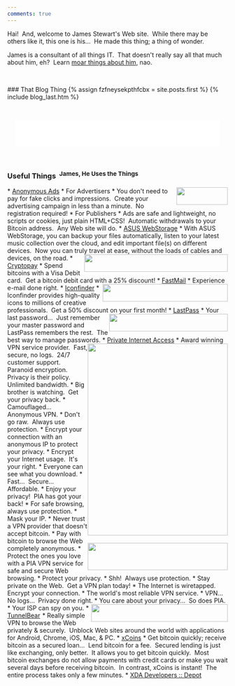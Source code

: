 ```yaml
---
comments: true
---
```


<!--sse-->
<!--email_off-->
<div class="h-card" style="display: none;">
  <a class="u-email" href="mailto:james.stewart@forces.army">james.stewart@forces.army</a>
  <a class="u-impp" href="xmpp:james.stewart@forces.army?omemo-sid-319927269=1c7a66ee6b31782aeeda16d3cb1928fb9fa08413475d2dead3e7eec47c6cd551">
    james.stewart@forces.army
  </a>
  <a class="u-key" href="https://keybase.io/stew721/pgp_keys.asc?fingerprint=614fff680e92bae869c878e361bca817affa1f1d">
    614FFF680E92BAE869C878E361BCA817AFFA1F1D
  </a>
  <a class="u-url" href="{{ site.url }}">{{ site.url }}</a>
  <img alt="James Stewart" class="u-logo u-photo" height="960" src="{{ site.uri.assets }}/naked/images/JWDS_960x960.jpg" style="border: 0px;" width="960" />
  <p class="dt-bday">19781107</p>
  <p class="h-adr p-adr">
    PO Box <span class="p-post-office-box">51042</span><br />
    <span class="p-extended-address">Elm PO</span><br />
    <span class="p-locality">Sudbury</span>, <abbr class="p-region" title="Ontario">ON</abbr>&nbsp; <span class="p-postal-code">P3C 1T0</span><br />
    <abbr class="p-country-name" title="Canada">CA</abbr>
  </p>
  <p class="h-geo p-geo">
    <data class="p-longitude" value="46.49">46&deg; 29' 24&quot; N</data>, <data class="p-latitude" value="-81.01">81&deg; 0' 36&quot; W</data>
    (<data class="p-altitude" value="347.5">1,140.1 ft.</data>)
  </p>
  <p class="p-additional-name">William Dean</p>
  <p class="p-family-name">Stewart</p>
  <p class="p-gender-identity">Alpha Male</p>
  <p class="p-given-name">James</p>
  <p class="p-honorific-prefix">Mr.</p>
  <p class="p-name">James Stewart</p>
  <p class="p-sex">M</p>
  <p class="p-tel">+17055621887</p>
</div>
<!--/email_off-->
<!--/sse-->

Hai!&nbsp; And, welcome to James Stewart's Web site.&nbsp; While there may be others like it, this one is his&hellip;&nbsp; He made this thing; a thing of wonder.

James is a consultant of all things IT.&nbsp; That doesn't really say all that much about him, eh?&nbsp; Learn <a href="{{ site.url }}/about" rel="me" title="">moar things about him</a>, nao.

<p>&nbsp;</p>
### That Blog Thing
{% assign fzfneysekpthfcbx = site.posts.first %}
{% include blog_last.htm %}

<p>&nbsp;</p>
<iframe allowtransparency="true" data-aa="453725" height="60" scrolling="no" src="//ad.a-ads.com/453725?size=468x60" style="border: none; display: block; margin-left: auto; margin-right: auto; padding: 0; overflow: hidden;" width="468"></iframe>

<p>&nbsp;</p>
<h3>Useful Things&nbsp; <sup>James, He Uses the Things</sup></h3>
* <img alt="" height="40" src="{{ site.uri.assets }}/naked/images/Anonymous-Ads_117x040.png" style="border: 0px; float: right;" width="117" /><a href="{{ site.uri.shortURL }}/Anonymous-Ads" target="_blank" title="Anonymous Ads">Anonymous Ads</a>
  * For Advertisers
    * You don't need to pay for fake clicks and impressions.&nbsp; Create your advertising campaign in less than a minute.&nbsp; No registration required!
  * For Publishers
    * Ads are safe and lightweight, no scripts or cookies, just plain HTML+CSS!&nbsp; Automatic withdrawals to your Bitcoin address.&nbsp; Any Web site will do.
* <a href="{{ site.uri.shortURL }}/ASUS-WebStorage" target="_blank" title="ASUS WebStorage">ASUS WebStorage</a>
  * With ASUS WebStorage, you can backup your files automatically, listen to your latest music collection over the cloud, and edit important file(s) on different devices.&nbsp; Now you can truly travel at ease, without the loads of cables and devices, on the road.
* <img alt="" height="40" src="{{ site.uri.assets }}/naked/images/Cryptopay_328x040.png" style="border: 0px; float: right;" width="328" /><a href="{{ site.uri.shortURL }}/Cryptopay" target="_blank" title="Cryptopay">Cryptopay</a>
  * Spend bitcoins with a Visa Debit card.&nbsp; Get a bitcoin debit card with a 25% discount!
* <img alt="" height="40" src="{{ site.uri.assets }}/naked/images/FastMail_286x040.png" style="border: 0px; float: right;" width="286" /><a href="{{ site.uri.shortURL }}/FastMail" target="_blank" title="FastMail">FastMail</a>
  * Experience e-mail done right.
* <a href="{{ site.uri.shortURL }}/Iconfinder" target="_blank" title="Iconfinder">Iconfinder</a>
  * Iconfinder provides high-quality icons to millions of creative professionals.&nbsp; Get a 50% discount on your first month!
* <img alt="" height="40" src="{{ site.uri.assets }}/naked/images/LastPass_271x040.png" style="border: 0px; float: right;" width="271" /><a href="{{ site.uri.shortURL }}/LastPass" target="_blank" title="LastPass">LastPass</a>
    * Your last password&hellip;&nbsp; Just remember your master password and LastPass remembers the rest.&nbsp; The best way to manage passwords.
* <span style="float: right;"><a href="{{ site.uri.shortURL }}/PIA" target="_blank" title="Private Internet Access"><img alt="" height="438" src="{{ site.uri.assets }}/naked/images/Private-Internet-Access_320x438.png" style="border: 0px; float: right;" width="320" /></a><br />&nbsp;<br /><a href="{{ site.uri.shortURL }}/DNS-Leak-Test" target="_blank" title="DNS Leak Test"><img alt="" height="62" src="{{ site.uri.assets }}/naked/images/dns-leak-test_320x062.png" style="border: 0px; float: right;" width="320" /></a></span><a href="{{ site.uri.shortURL }}/PIA" target="_blank" title="Private Internet Access">Private Internet Access</a>
  * Award winning VPN service provider.&nbsp; Fast, secure, no logs.&nbsp; 24/7 customer support.&nbsp; Paranoid encryption.&nbsp; Privacy is their policy.&nbsp; Unlimited bandwidth.
  * Big brother is watching.&nbsp; Get your privacy back.
  * Camouflaged&hellip;&nbsp; Anonymous VPN.
  * Don't go raw.&nbsp; Always use protection.
  * Encrypt your connection with an anonymous IP to protect your privacy.
  * Encrypt your Internet usage.&nbsp; It's your right.
  * Everyone can see what you download.
  * Fast&hellip;&nbsp; Secure&hellip;&nbsp; Affordable.
  * Enjoy your privacy!&nbsp; PIA has got your back!
  * For safe browsing, always use protection.
  * Mask your IP.
  * Never trust a VPN provider that doesn't accept bitcoin.
  * Pay with bitcoin to browse the Web completely anonymous.
  * Protect the ones you love with a PIA VPN service for safe and secure Web browsing.
  * Protect your privacy.
  * Shh!&nbsp; Always use protection.
  * Stay private on the Web.&nbsp; Get a VPN plan today!
  * The Internet is wiretapped.&nbsp; Encrypt your connection.
  * The world's most reliable VPN service.
  * VPN&hellip;&nbsp; No logs&hellip;&nbsp; Privacy done right.
  * You care about your privacy&hellip;&nbsp; So does PIA.
  * Your ISP can spy on you.
* <a href="{{ site.uri.shortURL }}/TunnelBear/&file_id=6&offer_id=2" target="_blank" title="TunnelBear"><img alt="" height="40" src="{{ site.uri.assets }}/naked/images/TunnelBear_312x040.png" style="border: 0px; float: right;" width="312" /></a><a href="{{ site.uri.shortURL }}/TunnelBear/&file_id=6&offer_id=2" target="_blank" title="TunnelBear">TunnelBear</a><img alt="" height="1" src="https://click.tunnelbear.com/aff_i?aff_id=2760&file_id=6&offer_id=2" style="border: 0px !important; margin: 0px !important; vertical-align: middle;" width="1" />
  * Really simple VPN to browse the Web privately &amp; securely.&nbsp; Unblock Web sites around the world with applications for Android, Chrome, iOS, Mac, &amp; PC.
* <a href="{{ site.uri.shortURL }}/xCoins" target="_blank" title="xCoins">xCoins</a>
  * Get bitcoin quickly; receive bitcoin as a secured loan&hellip;&nbsp; Lend bitcoin for a fee.&nbsp; Secured lending is just like exchanging, only better.&nbsp; It allows you to get bitcoin quickly.&nbsp; Most bitcoin exchanges do not allow payments with credit cards or make you wait several days before receiving bitcoin.&nbsp; In contrast, xCoins is instant!&nbsp; The entire process takes only a few minutes.
* <a href="{{ site.uri.shortURL }}/XDA-Depot" target="_blank" title="XDA Developers :: Depot">XDA Developers :: Depot</a>
